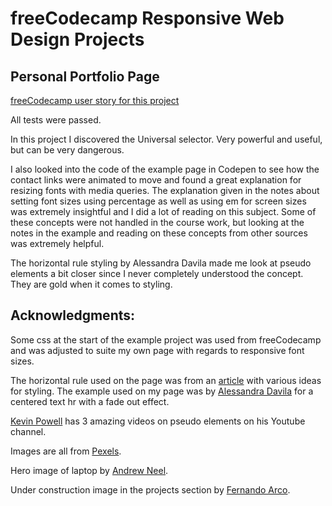 # freeCodecamp Responsive Web Design Projects
## Personal Portfolio Page

[freeCodecamp user story for this project](https://www.freecodecamp.org/learn/responsive-web-design/responsive-web-design-projects/build-a-personal-portfolio-webpage)

All tests were passed.

In this project I discovered the Universal selector. Very powerful and useful, but can be very dangerous.

I also looked into the code of the example page in Codepen to see how the contact links were animated to move and found a great explanation for resizing fonts with media queries. The explanation given in the notes about setting font sizes using percentage as well as using em for screen sizes was extremely insightful and I did a lot of reading on this subject. Some of these concepts were not handled in the course work, but looking at the notes in the example and reading on these concepts from other sources was extremely helpful.

The horizontal rule styling by Alessandra Davila made me look at pseudo elements a bit closer since I never completely understood the concept. They are gold when it comes to styling.

## Acknowledgments:

Some css at the start of the example project was used from freeCodecamp and was adjusted to suite my own page with regards to responsive font sizes.

The horizontal rule used on the page was from an [article](https://uicookies.com/html-hr-css/) with various ideas for styling. The example used on my page was by [Alessandra Davila](https://codepen.io/aledavila/full/yJwxgZ) for a centered text hr with a fade out effect.

[Kevin Powell](https://www.youtube.com/channel/UCJZv4d5rbIKd4QHMPkcABCw) has 3 amazing videos on pseudo elements on his Youtube channel.

Images are all from [Pexels](https://www.pexels.com/).

Hero image of laptop by [Andrew Neel](https://www.pexels.com/@andrew).

Under construction image in the projects section by [Fernando Arco](https://www.pexels.com/@ferarcosn).
